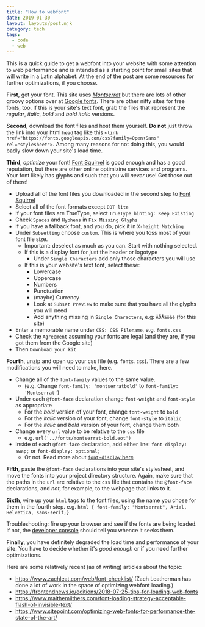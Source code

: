 ```yaml
---
title: "How to webfont"
date: 2019-01-30
layout: layouts/post.njk
category: tech
tags:
  - code
  - web
---
```


This is a quick guide to get a webfont into your website with some attention to web performance and is intended as a starting point for small sites that will write in a Latin alphabet. At the end of the post are some resources for further optimizations, if you choose.

**First**, get your font. This site uses [_Montserrat_](https://fonts.google.com/specimen/Montserrat) but there are lots of other groovy options over at [Google fonts](https://fonts.google.com). There are other nifty sites for free fonts, too. If this is your site's text font, grab the files that represent the _regular_, _italic_, _bold_ and _bold italic_ versions.

**Second**, download the font files and host them yourself. **Do not** just throw the link into your html `head` tag like this `<link href="https://fonts.googleapis.com/css?family=Open+Sans" rel="stylesheet">`. Among many reasons for not doing this, you would badly slow down your site's load time.

**Third**, _optimize_ your font! [Font Squirrel](https://www.fontsquirrel.com/tools/webfont-generator) is good enough and has a good reputation, but there are other online optimizine services and programs. Your font likely has glyphs and such that you will _never_ use! Get those out of there!

- Upload all of the font files you downloaded in the second step to [Font Squirrel](https://www.fontsquirrel.com/tools/webfont-generator)
- Select all of the font formats except `EOT lite`
- If your font files are TrueType, select `TrueType hinting: Keep Existing`
- Check `Spaces` and `Hyphens` in `Fix Missing Glyphs`
- If you have a fallback font, and you do, pick it in `X-height Matching`
- Under `Subsetting` choose `custom`. This is where you toss most of your font file size.
  - Important: deselect as much as you can. Start with nothing selected.
  - If this is a display font for just the header or logotype
    - Under `Single Characters` add only those characters you will use
  - If this is your website's text font, select these:
    - Lowercase
    - Uppercase
    - Numbers
    - Punctuation
    - (maybe) Currency
    - Look at `Subset Preview` to make sure that you have all the glyphs you will need
    - Add anything missing in `Single Characters`, e.g: `ÄÖÅäöåé` (for this site)
- Enter a memorable name under `CSS: CSS Filename`, e.g. `fonts.css`
- Check the `Agreement` assuming your fonts are legal (and they are, if you got them from the Google site)
- Then `Download your kit`

**Fourth**, unzip and open up your css file (e.g. `fonts.css`). There are a few modifications you will need to make, here.

- Change all of the `font-family` values to the same value.
  - (e.g. Change `font-family: 'montserratbold'` to `font-family: 'Montserrat'`)
- Under each `@font-face` declaration change `font-weight` and `font-style` as appropriate
  - For the _bold_ version of your font, change `font-weight` to `bold`
  - For the _italic_ version of your font, change `font-style` to `italic`
  - For the _italic_ and _bold_ version of your font, change them both
- Change every `url` value to be relative to the `css` file
  - e.g. `url('../fonts/montserrat-bold.eot')`
- Inside of each `@font-face` declaration, add either line: `font-display: swap;` or `font-display: optional;`
  - Or not. Read more about [`font-display` here](https://developer.mozilla.org/en-US/docs/Web/CSS/@font-face/font-display)

**Fifth**, paste the `@font-face` declarations into your site's stylesheet, and move the fonts into your project directory structure. Again, make sure that the paths in the `url` are relative to the `css` file that contains the `@font-face` declarations, and _not_, for example, to the webpage that links to it.

**Sixth**, wire up your `html` tags to the font files, using the name you chose for them in the fourth step. e.g. `html { font-family: "Montserrat", Arial, Helvetica, sans-serif;}`

Troubleshooting: fire up your browser and see if the fonts are being loaded. If not, the [developer console](https://developers.google.com/web/tools/chrome-devtools/) should tell you whence it seeks them.

**Finally**, you have definitely degraded the load time and performance of your site. You have to decide whether it's _good enough_ or if you need further optimizations.

Here are some relatively recent (as of writing) articles about the topic:

- https://www.zachleat.com/web/font-checklist/ (Zach Leatherman has done a lot of work in the space of optimizing webfont loading.)
- https://frontendnews.io/editions/2018-07-25-tips-for-loading-web-fonts
- https://www.malthemilthers.com/font-loading-strategy-acceptable-flash-of-invisible-text/
- https://www.sitepoint.com/optimizing-web-fonts-for-performance-the-state-of-the-art/
